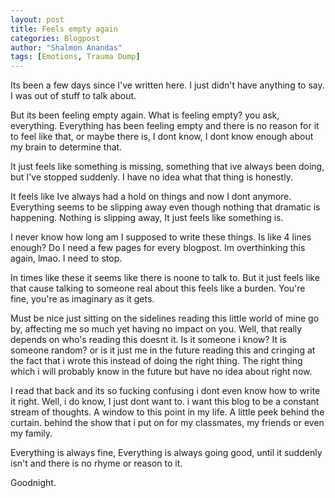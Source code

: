 ```yaml
---
layout: post
title: Feels empty again
categories: Blogpost
author: "Shalmon Anandas"
tags: [Emotions, Trauma Dump]
---
```


Its been a few days since I've written here. I just didn't have anything to say. I was out of stuff to talk about.

But its been feeling empty again. What is feeling empty? you ask, everything. Everything has been feeling empty and there is no reason for it to feel like that, or maybe there is, I dont know, I dont know enough about my brain to determine that.

It just feels like something is missing, something that ive always been doing, but I've stopped suddenly. I have no idea what that thing is honestly.

It feels like Ive always had a hold on things and now I dont anymore. Everything seems to be slipping away even though nothing that dramatic is happening. Nothing is slipping away, It just feels like something is.

I never know how long am I supposed to write these things. Is like 4 lines enough? Do I need a few pages for every blogpost. Im overthinking this again, lmao. I need to stop.

In times like these it seems like there is noone to talk to. But it just feels like that cause talking to someone real about this feels like a burden. You're fine, you're as imaginary as it gets. 

Must be nice just sitting on the sidelines reading this little world of mine go by, affecting me so much yet having no impact on you. Well, that really depends on who's reading this doesnt it. Is it someone i know? It is someone random? or is it just me in the future reading this and cringing at the fact that i wrote this instead of doing the right thing. The right thing which i will probably know in the future but have no idea about right now.

I read that back and its so fucking confusing i dont even know how to write it right. Well, i do know, I just dont want to. i want this blog to be a constant stream of thoughts. A window to this point in my life. A little peek behind the curtain. behind the show that i put on for my classmates, my friends or even my family. 

Everything is always fine, Everything is always going good, until it suddenly isn't and there is no rhyme or reason to it. 

Goodnight. 